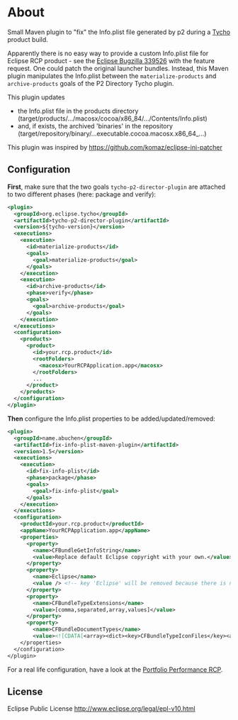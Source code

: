 # About

Small Maven plugin to "fix" the Info.plist file generated by p2 during a [Tycho](https://eclipse.org/tycho) product build.

Apparently there is no easy way to provide a custom Info.plist file for Eclipse RCP product - see the [Eclipse Bugzilla 339526](https://bugs.eclipse.org/bugs/show_bug.cgi?id=339526) with the feature request. One could patch the original launcher bundles. Instead, this Maven plugin manipulates the Info.plist between the ```materialize-products``` and ```archive-products``` goals of the P2 Directory Tycho plugin.

This plugin updates
* the Info.plist file in the products directory (target/products/.../macosx/cocoa/x86_84/.../Contents/Info.plist)
*  and, if exists, the archived 'binaries' in the repository (target/repository/binary/...executable.cocoa.macosx.x86_64_...)

This plugin was inspired by https://github.com/komaz/eclipse-ini-patcher

## Configuration

**First**, make sure that the two goals ```tycho-p2-director-plugin``` are attached to two different phases (here: package and verify):

```xml
<plugin>
  <groupId>org.eclipse.tycho</groupId>
  <artifactId>tycho-p2-director-plugin</artifactId>
  <version>${tycho-version}</version>
  <executions>
    <execution>
      <id>materialize-products</id>
      <goals>
        <goal>materialize-products</goal>
      </goals>
    </execution>
    <execution>
      <id>archive-products</id>
      <phase>verify</phase>
      <goals>
        <goal>archive-products</goal>
      </goals>
    </execution>
  </executions>
  <configuration>
    <products>
      <product>
        <id>your.rcp.product</id>
        <rootFolders>
          <macosx>YourRCPApplication.app</macosx>
        </rootFolders>
        ...
      </product>
    </products>
  </configuration>
</plugin>
```

**Then** configure the Info.plist properties to be added/updated/removed:

```xml
<plugin>
  <groupId>name.abuchen</groupId>
  <artifactId>fix-info-plist-maven-plugin</artifactId>
  <version>1.5</version>
  <executions>
    <execution>
      <id>fix-info-plist</id>
      <phase>package</phase>
      <goals>
        <goal>fix-info-plist</goal>
      </goals>
    </execution>
  </executions>
  <configuration>
    <productId>your.rcp.product</productId>
    <appName>YourRCPApplication.app</appName>
    <properties>
      <property>
        <name>CFBundleGetInfoString</name>
        <value>Replace default Eclipse copyright with your own.</value>
      </property>
      <property>
        <name>Eclipse</name>
        <value /> <!-- key 'Eclipse' will be removed because there is no value -->
      </property>
      <property>
        <name>CFBundleTypeExtensions</name>
        <value>[comma,separated,array,values]</value>
      </property>
      <property>
        <name>CFBundleDocumentTypes</name>
        <value><![CDATA[<array><dict><key>CFBundleTypeIconFiles</key><array><string>rip-22x29.png</string></array></dict></array>]]</value>
    </properties>
  </configuration>
</plugin>
```

For a real life configuration, have a look at the [Portfolio Performance RCP](https://github.com/buchen/portfolio/blob/master/portfolio-product/pom.xml).

## License

Eclipse Public License
http://www.eclipse.org/legal/epl-v10.html
